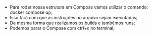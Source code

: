 * Para rodar nossa estrutura em Compose vamos utilizar o comando: docker compose up;
* Isso fará com que as instruções no arquivo sejam executadas;
* Da mesma forma que realizamos os builds e tambémos runs;
* Podemos parar o Compose com ctrl+c no terminal;